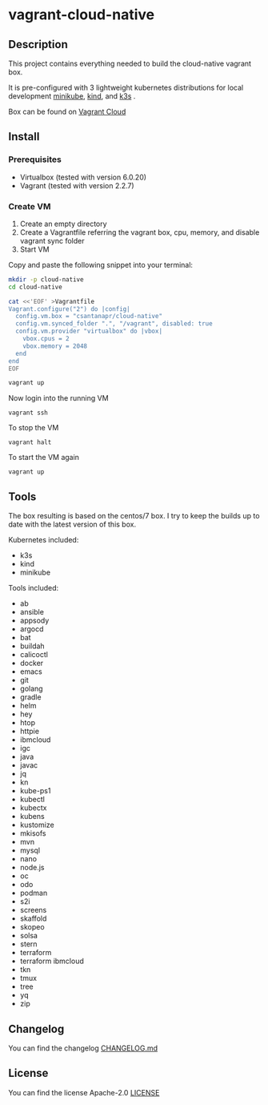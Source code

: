 # vagrant-cloud-native

## Description
This project contains everything needed to build the cloud-native vagrant box.

It is pre-configured with 3 lightweight kubernetes distributions for local development [minikube](https://minikube.sigs.k8s.io/docs), [kind](https://kind.sigs.k8s.io), and [k3s](https://github.com/rancher/k3s) .

Box can be found on [Vagrant Cloud](https://app.vagrantup.com/csantanapr/boxes/cloud-native)

## Install

### Prerequisites

* Virtualbox (tested with version 6.0.20)
* Vagrant (tested with version 2.2.7)

### Create VM

1. Create an empty directory
2. Create a Vagrantfile referring the vagrant box, cpu, memory, and disable vagrant sync folder
3. Start VM

Copy and paste the following snippet into your terminal:

```bash
mkdir -p cloud-native
cd cloud-native

cat <<'EOF' >Vagrantfile
Vagrant.configure("2") do |config|
  config.vm.box = "csantanapr/cloud-native"
  config.vm.synced_folder ".", "/vagrant", disabled: true
  config.vm.provider "virtualbox" do |vbox|
    vbox.cpus = 2
    vbox.memory = 2048
  end
end
EOF

vagrant up
```

Now login into the running VM
```
vagrant ssh
```

To stop the VM
```
vagrant halt
```

To start the VM again
```
vagrant up
```


## Tools

The box resulting is based on the centos/7 box. 
I try to keep the builds up to date with the latest version of this box. 

Kubernetes included:
* k3s
* kind
* minikube

Tools included:
* ab
* ansible
* appsody
* argocd
* bat
* buildah
* calicoctl
* docker
* emacs
* git
* golang
* gradle
* helm
* hey
* htop
* httpie
* ibmcloud
* igc
* java
* javac
* jq
* kn
* kube-ps1
* kubectl
* kubectx
* kubens
* kustomize
* mkisofs
* mvn
* mysql
* nano
* node.js
* oc
* odo
* podman
* s2i
* screens
* skaffold
* skopeo
* solsa
* stern
* terraform
* terraform ibmcloud
* tkn
* tmux
* tree
* yq
* zip

## Changelog
You can find the changelog [CHANGELOG.md](CHANGELOG.md)

## License
You can find the license Apache-2.0 [LICENSE](LICENSE)